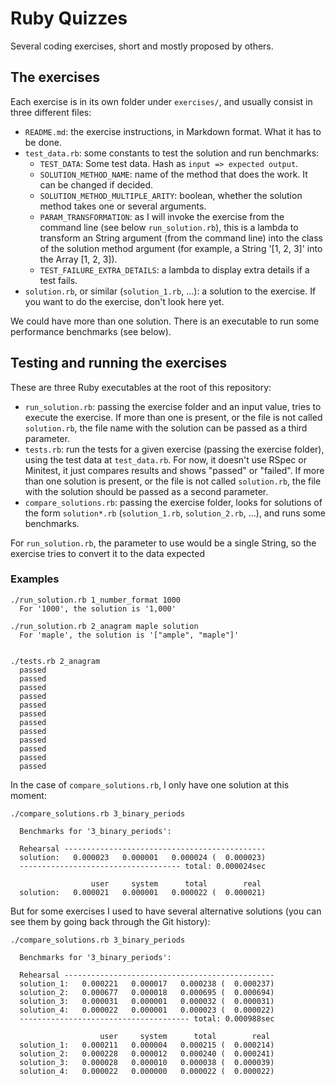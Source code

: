# Ruby Quizzes

Several coding exercises, short and mostly proposed by others.

## The exercises

Each exercise is in its own folder under `exercises/`, and usually consist in three different files:
- `README.md`: the exercise instructions, in Markdown format. What it has to be done.
- `test_data.rb`: some constants to test the solution and run benchmarks:
  + `TEST_DATA`: Some test data. Hash as `input => expected output`.
  + `SOLUTION_METHOD_NAME`: name of the method that does the work. It can be changed if decided.
  + `SOLUTION_METHOD_MULTIPLE_ARITY`: boolean, whether the solution method takes one or several arguments.
  + `PARAM_TRANSFORMATION`: as I will invoke the exercise from the command line (see below `run_solution.rb`), this is a lambda to transform an String argument (from the command line) into the class of the solution method argument (for example, a String '[1, 2, 3]' into the Array [1, 2, 3]).
  + `TEST_FAILURE_EXTRA_DETAILS`: a lambda to display extra details if a test fails.
- `solution.rb`, or similar  (`solution_1.rb`, ...): a solution to the exercise. If you want to do the exercise, don't look here yet.

We could have more than one solution. There is an executable to run some performance benchmarks
(see below).

## Testing and running the exercises

These are three Ruby executables at the root of this repository:
- `run_solution.rb`: passing the exercise folder and an input value, tries to execute the exercise. If more than one is present, or the file is not called `solution.rb`, the file name with the solution can be passed as a third parameter.
- `tests.rb`: run the tests for a given exercise (passing the exercise folder), using the test data at `test_data.rb`. For now, it doesn't use RSpec or Minitest, it just compares results and shows "passed" or "failed". If more than one solution is present, or the file is not called `solution.rb`, the file with the solution should be passed as a second parameter.
- `compare_solutions.rb`: passing the exercise folder, looks for solutions of the form `solution*.rb` (`solution_1.rb`, `solution_2.rb`, ...), and runs some benchmarks.

For `run_solution.rb`, the parameter to use would be a single String, so the exercise tries to
convert it to the data expected

### Examples

    ./run_solution.rb 1_number_format 1000
      For '1000', the solution is '1,000'

    ./run_solution.rb 2_anagram maple solution
      For 'maple', the solution is '["ample", "maple"]'


    ./tests.rb 2_anagram
      passed
      passed
      passed
      passed
      passed
      passed
      passed
      passed
      passed
      passed
      passed
      passed

In the case of `compare_solutions.rb`, I only have one solution at this moment:

    ./compare_solutions.rb 3_binary_periods

      Benchmarks for '3_binary_periods':

      Rehearsal ---------------------------------------------
      solution:   0.000023   0.000001   0.000024 (  0.000023)
      ------------------------------------ total: 0.000024sec

                      user     system      total        real
      solution:   0.000021   0.000001   0.000022 (  0.000021)

But for some exercises I used to have several alternative solutions (you can see them by going back
through the Git history):

    ./compare_solutions.rb 3_binary_periods

      Benchmarks for '3_binary_periods':

      Rehearsal -----------------------------------------------
      solution_1:   0.000221   0.000017   0.000238 (  0.000237)
      solution_2:   0.000677   0.000018   0.000695 (  0.000694)
      solution_3:   0.000031   0.000001   0.000032 (  0.000031)
      solution_4:   0.000022   0.000001   0.000023 (  0.000022)
      -------------------------------------- total: 0.000988sec

                        user     system      total        real
      solution_1:   0.000211   0.000004   0.000215 (  0.000214)
      solution_2:   0.000228   0.000012   0.000240 (  0.000241)
      solution_3:   0.000028   0.000010   0.000038 (  0.000039)
      solution_4:   0.000022   0.000000   0.000022 (  0.000022)
